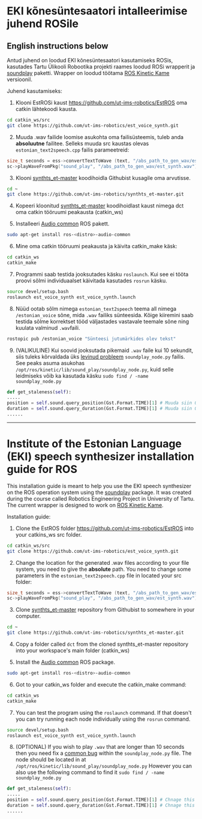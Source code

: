 # EKI kõnesüntesaatori intalleerimise juhend ROSile 
## English instructions below 

Antud juhend on loodud EKI kõnesüntesaatori kasutamiseks ROSis, kasutades Tartu Ülikooli Robootika projekti raames loodud ROSi wrapperit ja [soundplay](https://github.com/ros-drivers/audio_common/tree/master/sound_play) paketti. Wrapper on loodud töötama [ROS Kinetic Kame](http://wiki.ros.org/kinetic) versioonil.


Juhend kasutamiseks:

1. Klooni EstROSi kaust https://github.com/ut-ims-robotics/EstROS oma 
catkin lähtekoodi kausta.

```bash
cd catkin_ws/src
git clone https://github.com/ut-ims-robotics/est_voice_synth.git
```

2. Muuda .wav failide loomise asukohta oma failisüsteemis, tuleb anda **absoluutne** failitee. Selleks muuda src kaustas olevas `estonian_text2speech.cpp` failis parameetreid: 

```c++
size_t seconds = ess->convertTextToWave (text, "/abs_path_to_gen_wav/est_synth.wav");
sc->playWaveFromPkg("sound_play", "/abs_path_to_gen_wav/est_synth.wav");
```

3. Klooni [synthts_et-master](https://github.com/ut-ims-robotics/synthts_et) koodihoidla Githubist kusagile oma arvutisse.

```bash
cd ~
git clone https://github.com/ut-ims-robotics/synthts_et-master.git
```

4. Kopeeri kloonitud [synthts_et-master](https://github.com/ut-ims-robotics/synthts_et-master) koodihoidlast kaust nimega dct oma catkin tööruumi peakausta (catkin_ws)

5. Installeeri [Audio common](http://wiki.ros.org/audio_common) ROS pakett.

```bash
sudo apt-get install ros-<distro>-audio-common
```

6. Mine oma catkin tööruumi peakausta ja käivita catkin_make käsk: 

```bash
cd catkin_ws
catkin_make
```

7. Programmi saab testida jooksutades käsku `roslaunch`. Kui see ei tööta proovi sõlmi individuaalset käivitada kasutades `rosrun` käsku.

```bash
source devel/setup.bash
roslaunch est_voice_synth est_voice_synth.launch 
```
8. Nüüd ootab sõlm nimega `estonian_text2speech` teema all nimega `/estonian_voice` sõne, mida `.wav` failiks sünteesida. Kõige kiiremini saab testida sõlme korrektset tööd väljastades vastavale teemale sõne ning kuulata valminud `.wav`faili.

```bash
rostopic pub /estonian_voice "Sünteesi jutumärkides olev tekst"
```

9. (VALIKULINE) Kui soovid jooksutada pikemaid `.wav` faile kui 10 sekundit, siis tuleks kõrvaldada üks [levinud probleem](https://github.com/ros-drivers/audio_common/issues/96)
 `soundplay_node.py` failis. See peaks asuma asukohas `/opt/ros/kinetic/lib/sound_play/soundplay_node.py`, kuid selle leidmiseks võib ka kasutada käsku `sudo find / -name soundplay_node.py`

```python
def get_staleness(self):
.....
position = self.sound.query_position(Gst.Format.TIME)[1] # Muuda siin 0 üheks nagu näidatud
duration = self.sound.query_duration(Gst.Format.TIME)[1] # Muuda siin 0 üheks nagu näidatud 
......
```

------------

# Institute of the Estonian Language (EKI) speech synthesizer installation guide for ROS

This installation guide is meant to help you use the EKI speech synthesizer on the ROS operation system using the [soundplay](https://github.com/ros-drivers/audio_common/tree/master/sound_play) package. It was created during the course called Robotics Engineering Project in University of Tartu. The current wrapper is designed to work on [ROS Kinetic Kame](http://wiki.ros.org/kinetic).


Installation guide:

1. Clone the EstROS folder https://github.com/ut-ims-robotics/EstROS into your catkins_ws src folder. 

```bash
cd catkin_ws/src
git clone https://github.com/ut-ims-robotics/est_voice_synth.git
```

2. Change the location for the generated .wav files according to your file system, you need to give the **absolute** path. You need to change some parameters in the `estonian_text2speech.cpp` file in located your src folder: 

```c++
size_t seconds = ess->convertTextToWave (text, "/abs_path_to_gen_wav/est_synth.wav");
sc->playWaveFromPkg("sound_play", "/abs_path_to_gen_wav/est_synth.wav");
```

3. Clone [synthts_et-master](https://github.com/ut-ims-robotics/synthts_et) repository from Githubist to somewhere in your computer.

```bash
cd ~
git clone https://github.com/ut-ims-robotics/synthts_et-master.git
```

4. Copy a folder called `dct` from the cloned synthts_et-master repository into your workspace's main folder (catkin_ws)

5. Install the [Audio common](http://wiki.ros.org/audio_common) ROS package.

```bash
sudo apt-get install ros-<distro>-audio-common
```

6. Got to your catkin_ws folder and execute the catkin_make command: 

```bash
cd catkin_ws
catkin_make
```

7. You can test the program using the `roslaunch` command. If that doesn't you can try running each node individually using the `rosrun` command.

```bash
source devel/setup.bash
roslaunch est_voice_synth est_voice_synth.launch 
```

8. (OPTIONAL) If you wish to play `.wav` that are longer than 10 seconds then you need fix a [common bug](https://github.com/ros-drivers/audio_common/issues/96) within the `soundplay_node.py` file. The node should be located in at `/opt/ros/kinetic/lib/sound_play/soundplay_node.py` However you can also use the following command to find it `sudo find / -name soundplay_node.py`

```python
def get_staleness(self):
.....
position = self.sound.query_position(Gst.Format.TIME)[1] # Chnage this from 0 to 1
duration = self.sound.query_duration(Gst.Format.TIME)[1] # Chnage this from 0 to 1 
......
```
